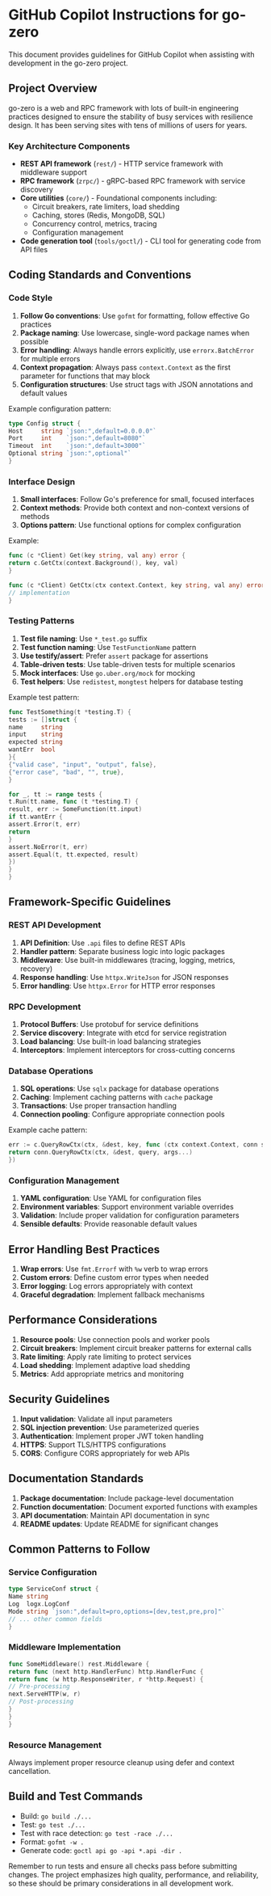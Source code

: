 # GitHub Copilot Instructions for go-zero

This document provides guidelines for GitHub Copilot when assisting with development in the go-zero project.

## Project Overview

go-zero is a web and RPC framework with lots of built-in engineering practices designed to ensure the stability of busy
services with resilience design. It has been serving sites with tens of millions of users for years.

### Key Architecture Components

- **REST API framework** (`rest/`) - HTTP service framework with middleware support
- **RPC framework** (`zrpc/`) - gRPC-based RPC framework with service discovery
- **Core utilities** (`core/`) - Foundational components including:
    - Circuit breakers, rate limiters, load shedding
    - Caching, stores (Redis, MongoDB, SQL)
    - Concurrency control, metrics, tracing
    - Configuration management
- **Code generation tool** (`tools/goctl/`) - CLI tool for generating code from API files

## Coding Standards and Conventions

### Code Style

1. **Follow Go conventions**: Use `gofmt` for formatting, follow effective Go practices
2. **Package naming**: Use lowercase, single-word package names when possible
3. **Error handling**: Always handle errors explicitly, use `errorx.BatchError` for multiple errors
4. **Context propagation**: Always pass `context.Context` as the first parameter for functions that may block
5. **Configuration structures**: Use struct tags with JSON annotations and default values

Example configuration pattern:

```go
type Config struct {
Host     string `json:",default=0.0.0.0"`
Port     int    `json:",default=8080"`
Timeout  int    `json:",default=3000"`
Optional string `json:",optional"`
}
```

### Interface Design

1. **Small interfaces**: Follow Go's preference for small, focused interfaces
2. **Context methods**: Provide both context and non-context versions of methods
3. **Options pattern**: Use functional options for complex configuration

Example:

```go
func (c *Client) Get(key string, val any) error {
return c.GetCtx(context.Background(), key, val)
}

func (c *Client) GetCtx(ctx context.Context, key string, val any) error {
// implementation
}
```

### Testing Patterns

1. **Test file naming**: Use `*_test.go` suffix
2. **Test function naming**: Use `TestFunctionName` pattern
3. **Use testify/assert**: Prefer `assert` package for assertions
4. **Table-driven tests**: Use table-driven tests for multiple scenarios
5. **Mock interfaces**: Use `go.uber.org/mock` for mocking
6. **Test helpers**: Use `redistest`, `mongtest` helpers for database testing

Example test pattern:

```go
func TestSomething(t *testing.T) {
tests := []struct {
name     string
input    string
expected string
wantErr  bool
}{
{"valid case", "input", "output", false},
{"error case", "bad", "", true},
}

for _, tt := range tests {
t.Run(tt.name, func (t *testing.T) {
result, err := SomeFunction(tt.input)
if tt.wantErr {
assert.Error(t, err)
return
}
assert.NoError(t, err)
assert.Equal(t, tt.expected, result)
})
}
}
```

## Framework-Specific Guidelines

### REST API Development

1. **API Definition**: Use `.api` files to define REST APIs
2. **Handler pattern**: Separate business logic into logic packages
3. **Middleware**: Use built-in middlewares (tracing, logging, metrics, recovery)
4. **Response handling**: Use `httpx.WriteJson` for JSON responses
5. **Error handling**: Use `httpx.Error` for HTTP error responses

### RPC Development

1. **Protocol Buffers**: Use protobuf for service definitions
2. **Service discovery**: Integrate with etcd for service registration
3. **Load balancing**: Use built-in load balancing strategies
4. **Interceptors**: Implement interceptors for cross-cutting concerns

### Database Operations

1. **SQL operations**: Use `sqlx` package for database operations
2. **Caching**: Implement caching patterns with `cache` package
3. **Transactions**: Use proper transaction handling
4. **Connection pooling**: Configure appropriate connection pools

Example cache pattern:

```go
err := c.QueryRowCtx(ctx, &dest, key, func (ctx context.Context, conn sqlx.SqlConn) error {
return conn.QueryRowCtx(ctx, &dest, query, args...)
})
```

### Configuration Management

1. **YAML configuration**: Use YAML for configuration files
2. **Environment variables**: Support environment variable overrides
3. **Validation**: Include proper validation for configuration parameters
4. **Sensible defaults**: Provide reasonable default values

## Error Handling Best Practices

1. **Wrap errors**: Use `fmt.Errorf` with `%w` verb to wrap errors
2. **Custom errors**: Define custom error types when needed
3. **Error logging**: Log errors appropriately with context
4. **Graceful degradation**: Implement fallback mechanisms

## Performance Considerations

1. **Resource pools**: Use connection pools and worker pools
2. **Circuit breakers**: Implement circuit breaker patterns for external calls
3. **Rate limiting**: Apply rate limiting to protect services
4. **Load shedding**: Implement adaptive load shedding
5. **Metrics**: Add appropriate metrics and monitoring

## Security Guidelines

1. **Input validation**: Validate all input parameters
2. **SQL injection prevention**: Use parameterized queries
3. **Authentication**: Implement proper JWT token handling
4. **HTTPS**: Support TLS/HTTPS configurations
5. **CORS**: Configure CORS appropriately for web APIs

## Documentation Standards

1. **Package documentation**: Include package-level documentation
2. **Function documentation**: Document exported functions with examples
3. **API documentation**: Maintain API documentation in sync
4. **README updates**: Update README for significant changes

## Common Patterns to Follow

### Service Configuration

```go
type ServiceConf struct {
Name string
Log  logx.LogConf
Mode string `json:",default=pro,options=[dev,test,pre,pro]"`
// ... other common fields
}
```

### Middleware Implementation

```go
func SomeMiddleware() rest.Middleware {
return func (next http.HandlerFunc) http.HandlerFunc {
return func (w http.ResponseWriter, r *http.Request) {
// Pre-processing
next.ServeHTTP(w, r)
// Post-processing
}
}
}
```

### Resource Management

Always implement proper resource cleanup using defer and context cancellation.

## Build and Test Commands

- Build: `go build ./...`
- Test: `go test ./...`
- Test with race detection: `go test -race ./...`
- Format: `gofmt -w .`
- Generate code: `goctl api go -api *.api -dir .`

Remember to run tests and ensure all checks pass before submitting changes. The project emphasizes high quality,
performance, and reliability, so these should be primary considerations in all development work.